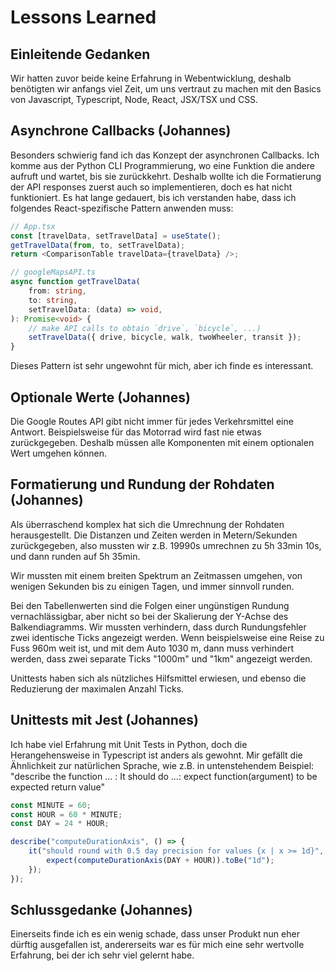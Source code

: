 # Lessons Learned

## Einleitende Gedanken

Wir hatten zuvor beide keine Erfahrung in Webentwicklung, 
deshalb benötigten wir anfangs viel Zeit, um uns vertraut zu machen 
mit den Basics von Javascript, Typescript, Node, React, JSX/TSX und CSS.

## Asynchrone Callbacks (Johannes)

Besonders schwierig fand ich das Konzept der asynchronen Callbacks. 
Ich komme aus der Python CLI Programmierung, wo eine Funktion die andere aufruft und wartet, bis sie zurückkehrt.
Deshalb wollte ich die Formatierung der API responses zuerst auch so implementieren, doch es hat nicht funktioniert.
Es hat lange gedauert, bis ich verstanden habe, dass ich folgendes React-spezifische Pattern anwenden muss:

```typescript
// App.tsx
const [travelData, setTravelData] = useState();
getTravelData(from, to, setTravelData);
return <ComparisonTable travelData={travelData} />;

// googleMapsAPI.ts
async function getTravelData(
    from: string,
    to: string, 
    setTravelData: (data) => void,
): Promise<void> {
    // make API calls to obtain `drive`, `bicycle`, ...)
    setTravelData({ drive, bicycle, walk, twoWheeler, transit });
}
```

Dieses Pattern ist sehr ungewohnt für mich, aber ich finde es interessant.

## Optionale Werte (Johannes)

Die Google Routes API gibt nicht immer für jedes Verkehrsmittel eine Antwort.
Beispielsweise für das Motorrad wird fast nie etwas zurückgegeben.
Deshalb müssen alle Komponenten mit einem optionalen Wert umgehen können.

## Formatierung und Rundung der Rohdaten (Johannes)

Als überraschend komplex hat sich die Umrechnung der Rohdaten herausgestellt.
Die Distanzen und Zeiten werden in Metern/Sekunden zurückgegeben,
also mussten wir z.B. 19990s umrechnen zu 5h 33min 10s, und dann runden auf 5h 35min.

Wir mussten mit einem breiten Spektrum an Zeitmassen umgehen, 
von wenigen Sekunden bis zu einigen Tagen, und immer sinnvoll runden.

Bei den Tabellenwerten sind die Folgen einer ungünstigen Rundung vernachlässigbar,
aber nicht so bei der Skalierung der Y-Achse des Balkendiagramms.
Wir mussten verhindern, dass durch Rundungsfehler zwei identische Ticks angezeigt werden.
Wenn beispielsweise eine Reise zu Fuss 960m weit ist, und mit dem Auto 1030 m,
dann muss verhindert werden, dass zwei separate Ticks "1000m" und "1km" angezeigt werden.

Unittests haben sich als nützliches Hilfsmittel erwiesen,
und ebenso die Reduzierung der maximalen Anzahl Ticks.

## Unittests mit Jest (Johannes)

Ich habe viel Erfahrung mit Unit Tests in Python,
doch die Herangehensweise in Typescript ist anders als gewohnt. 
Mir gefällt die Ähnlichkeit zur natürlichen Sprache,
wie z.B. in untenstehendem Beispiel: 
"describe the function ... : It should do ...: expect function(argument) to be expected return value"

```typescript
const MINUTE = 60;
const HOUR = 60 * MINUTE;
const DAY = 24 * HOUR;

describe("computeDurationAxis", () => {
    it("should round with 0.5 day precision for values {x | x >= 1d}", () => {
        expect(computeDurationAxis(DAY + HOUR)).toBe("1d");
    });
});
```

## Schlussgedanke (Johannes)

Einerseits finde ich es ein wenig schade, dass unser Produkt nun eher dürftig ausgefallen ist, 
andererseits war es für mich eine sehr wertvolle Erfahrung, bei der ich sehr viel gelernt habe.
